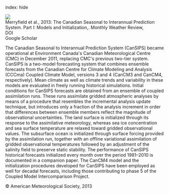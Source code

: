 index: hide

<div class="Citation">
    <div class="Citation-thumb CitationThumb-linked"  data-href="https://doi.org/10.1175/mwr-d-12-00216.1">
      <img src="https://static.claimspace.cloud/climate-study-static/refs/thumbs/11/Merryfield_et_al_2013-thumb.png" />
    </div>

  <div class="Citation-body">
    <div class="Citation-text">Merryfield et al., 2013: The Canadian Seasonal to Interannual Prediction System. Part I: Models and Initialization,. <span class="Article-journal">Monthly Weather Review, </span><span class="Article-volume"></span></div>
    <div class="Citation-links">
      <div class="CitationLink" data-href="https://doi.org/10.1175/mwr-d-12-00216.1">
        <div class="CitationLink-icon CitationLink-Doi"></div>
        <div class="CitationLink-text">DOI</div>
      </div>
      <div class="CitationLink" data-href="https://scholar.google.com/scholar?q=10.1175/mwr-d-12-00216.1">
        <div class="CitationLink-icon CitationLink-Scholar"></div>
        <div class="CitationLink-text">Google Scholar</div>
      </div>
    </div>
  </div>
</div>

The Canadian Seasonal to Interannual Prediction System (CanSIPS) became operational at Environment Canada's Canadian Meteorological Centre (CMC) in December 2011, replacing CMC's previous two-tier system. CanSIPS is a two-model forecasting system that combines ensemble forecasts from the Canadian Centre for Climate Modeling and Analysis (CCCma) Coupled Climate Model, versions 3 and 4 (CanCM3 and CanCM4, respectively). Mean climate as well as climate trends and variability in these models are evaluated in freely running historical simulations. Initial conditions for CanSIPS forecasts are obtained from an ensemble of coupled assimilation runs. These runs assimilate gridded atmospheric analyses by means of a procedure that resembles the incremental analysis update technique, but introduces only a fraction of the analysis increment in order that differences between ensemble members reflect the magnitude of observational uncertainties. The land surface is initialized through its response to the assimilative meteorology, whereas sea ice concentration and sea surface temperature are relaxed toward gridded observational values. The subsurface ocean is initialized through surface forcing provided by the assimilation run, together with an offline variational assimilation of gridded observational temperatures followed by an adjustment of the salinity field to preserve static stability. The performance of CanSIPS historical forecasts initialized every month over the period 1981–2010 is documented in a companion paper. The CanCM4 model and the initialization procedures developed for CanSIPS have been employed as well for decadal forecasts, including those contributing to phase 5 of the Coupled Model Intercomparison Project.

<div class="Citation-copy">
&copy; American Meteorological Society, 2013
</div>